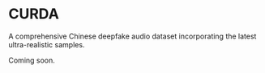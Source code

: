 # CURDA

A comprehensive Chinese deepfake audio dataset incorporating the latest ultra-realistic samples.

Coming soon.

